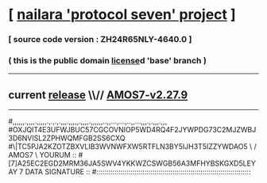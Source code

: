 
# [ [nailara 'protocol seven' project](http://nailara.network/) ]

### [ source code version : ZH24R65NLY-4640.0 ]

### ( this is the public domain [license](../license)d 'base' branch )
---
## current [release](https://github.com/nailara-technologies/protocol-7/releases) \\\\// [AMOS7-v2.27.9](https://github.com/nailara-technologies/protocol-7/releases/tag/AMOS7-v2.27.9)
---

#,,,,,,.,,,,.,,,,,.,.,.,.,,,.,,,,,.,,,,.,,,,,,..,,...,...,..,,...,,,.,.,,,.,,,
#OXJQIT4E3UFWJBUC57CGCOVNIOP5WD4RQ4F2JYWPDG73C2MJZWBJ3D6NVISL2ZPHWQMFGB2SS6CXQ
#\\\|TC5PJA2KZOTZBXVLIB3WVNWFXW5RTFLN3BY5IJH3T5IZZYWDAO5 \ / AMOS7 \ YOURUM ::
#\[7]A25EC2EGD2MRM36JA5SWV4YKKWZCSWGB56A3MFHYBSKGXD5LEYAY 7  DATA SIGNATURE ::
#:::::::::::::::::::::::::::::::::::::::::::::::::::::::::::::::::::::::::::::

